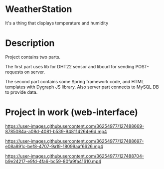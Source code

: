 # WeatherStation
It's a thing that displays temperature and humidity

# Description
Project contains two parts. 

The first part uses lib for DHT22 sensor
and libcurl for sending POST-requests on server.

The second part contains some Spring framework code,
and HTML templates with Dygraph JS library.
Also server part connects to MySQL DB to provide data.

# Project in work (web-interface)

https://user-images.githubusercontent.com/36254977/127488669-8785084a-a08d-4081-b539-948114264e6d.mp4

https://user-images.githubusercontent.com/36254977/127488697-e08a891c-bef8-4707-9a19-18099aaf6626.mp4



https://user-images.githubusercontent.com/36254977/127488704-b9e24217-e9fd-4fa6-bc59-80fa9fa41610.mp4


